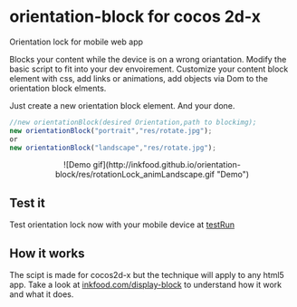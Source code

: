 # orientation-block for cocos 2d-x
Orientation lock for mobile web app

Blocks your content while the device is on a wrong oriantation. Modify the basic script to fit into your dev envoirement.
Customize your content block element with css, add links or animations, add objects via Dom to the orientation block elments.

Just create a new orientation block element. And your done.
```javascript
//new orientationBlock(desired Orientation,path to blockimg);
new orientationBlock("portrait","res/rotate.jpg");
or
new orientationBlock("landscape","res/rotate.jpg");
```
<p align="center">
![Demo gif](http://inkfood.github.io/orientation-block/res/rotationLock_animLandscape.gif "Demo")
<p>

## Test it
Test orientation lock now with your mobile device at <a href="http://inkfood.github.io/orientation-block/" target="_blank">testRun</a>

## How it works
The scipt is made for cocos2d-x but the technique will apply to any html5 app.
Take a look at <a href="https://inkfood.com/display-block" target="_blank">inkfood.com/display-block</a> to understand how it work and what it does.
